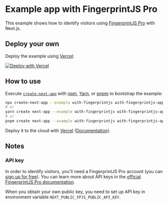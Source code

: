 # Example app with FingerprintJS Pro

This example shows how to identify visitors using [FingerprintJS Pro](https://fingerprintjs.com/) with Next.js.

## Deploy your own

Deploy the example using [Vercel](https://vercel.com?utm_source=github&utm_medium=readme&utm_campaign=next-example):

[![Deploy with Vercel](https://vercel.com/button)](https://vercel.com/new/git/external?repository-url=https://github.com/vercel/next.js/tree/canary/examples/with-fingerprintjs&project-name=with-fingerprintjs&repository-name=with-fingerprintjs)

## How to use

Execute [`create-next-app`](https://github.com/vercel/next.js/tree/canary/packages/create-next-app) with [npm](https://docs.npmjs.com/cli/init), [Yarn](https://yarnpkg.com/lang/en/docs/cli/create/), or [pnpm](https://pnpm.io) to bootstrap the example:

```bash
npx create-next-app --example with-fingerprintjs with-fingerprintjs-app
# or
yarn create next-app --example with-fingerprintjs with-fingerprintjs-app
# or
pnpm create next-app --example with-fingerprintjs with-fingerprintjs-app
```

Deploy it to the cloud with [Vercel](https://vercel.com/new?utm_source=github&utm_medium=readme&utm_campaign=next-example) ([Documentation](https://nextjs.org/docs/deployment)).

## Notes

### API key

In order to identify visitors, you'll need a FingerprintJS Pro account (you can [sign up for free](https://dashboard.fingerprintjs.com/signup/)).
You can learn more about API keys in the [official FingerprintJS Pro documentation](https://dev.fingerprintjs.com/docs/quick-start-guide).

When you obtain your own public key, you need to set up API key in environment variable `NEXT_PUBLIC_FPJS_PUBLIC_API_KEY`.
